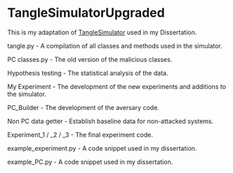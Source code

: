 # TangleSimulatorUpgraded

This is my adaptation of [TangleSimulator](https://github.com/minh-nghia/TangleSimulator) used in my Dissertation.

tangle.py - A compilation of all classes and methods used in the simulator.

PC classes.py - The old version of the malicious classes.

Hypothesis testing - The statistical analysis of the data.

My Experiment - The development of the new experiments and additions to the simulator.

PC_Builder - The development of the aversary code.

Non PC data getter - Establish baseline data for non-attacked systems.

Experiment_1 / _2 / _3 - The final experiment code.

example_experiment.py - A code snippet used in my dissertation.

example_PC.py - A code snippet used in my dissertation.

 
